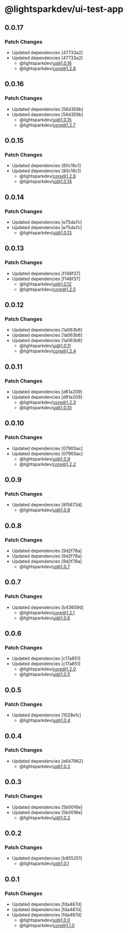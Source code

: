 # @lightsparkdev/ui-test-app

## 0.0.17

### Patch Changes

- Updated dependencies [47733a2]
- Updated dependencies [47733a2]
  - @lightsparkdev/ui@1.0.16
  - @lightsparkdev/core@1.2.8

## 0.0.16

### Patch Changes

- Updated dependencies [56d359b]
- Updated dependencies [56d359b]
  - @lightsparkdev/ui@1.0.15
  - @lightsparkdev/core@1.2.7

## 0.0.15

### Patch Changes

- Updated dependencies [80c16c1]
- Updated dependencies [80c16c1]
  - @lightsparkdev/core@1.2.6
  - @lightsparkdev/ui@1.0.14

## 0.0.14

### Patch Changes

- Updated dependencies [e75da7c]
- Updated dependencies [e75da7c]
  - @lightsparkdev/ui@1.0.13

## 0.0.13

### Patch Changes

- Updated dependencies [f148f37]
- Updated dependencies [f148f37]
  - @lightsparkdev/ui@1.0.12
  - @lightsparkdev/core@1.2.5

## 0.0.12

### Patch Changes

- Updated dependencies [1a063b6]
- Updated dependencies [1a063b6]
- Updated dependencies [1a063b6]
  - @lightsparkdev/ui@1.0.11
  - @lightsparkdev/core@1.2.4

## 0.0.11

### Patch Changes

- Updated dependencies [d61a209]
- Updated dependencies [d61a209]
  - @lightsparkdev/core@1.2.3
  - @lightsparkdev/ui@1.0.10

## 0.0.10

### Patch Changes

- Updated dependencies [07900ac]
- Updated dependencies [07900ac]
  - @lightsparkdev/ui@1.0.9
  - @lightsparkdev/core@1.2.2

## 0.0.9

### Patch Changes

- Updated dependencies [8f5673d]
  - @lightsparkdev/ui@1.0.8

## 0.0.8

### Patch Changes

- Updated dependencies [9d2f78a]
- Updated dependencies [9d2f78a]
- Updated dependencies [9d2f78a]
  - @lightsparkdev/ui@1.0.7

## 0.0.7

### Patch Changes

- Updated dependencies [b43609d]
  - @lightsparkdev/core@1.2.1
  - @lightsparkdev/ui@1.0.6

## 0.0.6

### Patch Changes

- Updated dependencies [c17a851]
- Updated dependencies [c17a851]
  - @lightsparkdev/core@1.2.0
  - @lightsparkdev/ui@1.0.5

## 0.0.5

### Patch Changes

- Updated dependencies [1028e1c]
  - @lightsparkdev/ui@1.0.4

## 0.0.4

### Patch Changes

- Updated dependencies [e647962]
  - @lightsparkdev/ui@1.0.3

## 0.0.3

### Patch Changes

- Updated dependencies [5b0016e]
- Updated dependencies [5b0016e]
  - @lightsparkdev/ui@1.0.2

## 0.0.2

### Patch Changes

- Updated dependencies [b855251]
  - @lightsparkdev/ui@1.0.1

## 0.0.1

### Patch Changes

- Updated dependencies [fda487d]
- Updated dependencies [fda487d]
- Updated dependencies [fda487d]
  - @lightsparkdev/ui@1.0.0
  - @lightsparkdev/core@1.1.0
